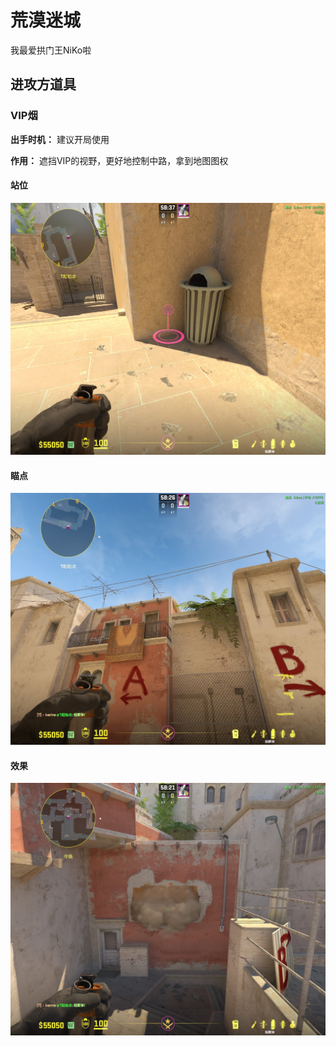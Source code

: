 # 荒漠迷城

我最爱拱门王NiKo啦

## 进攻方道具

### VIP烟

**出手时机：** 建议开局使用

**作用：** 遮挡VIP的视野，更好地控制中路，拿到地图图权

#### 站位

![垃圾桶外侧贴死](images/mirage/trashout.jpg)

#### 瞄点

![大致点位都可以](images/mirage/vipch.jpg)

#### 效果

![满封VIP](images/mirage/vipresult.jpg)
